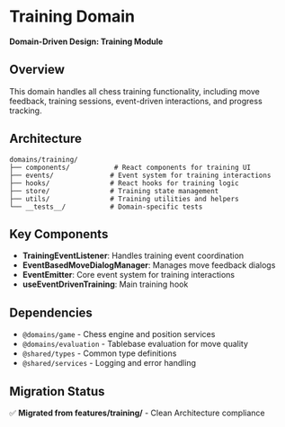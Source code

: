 # Training Domain

**Domain-Driven Design: Training Module**

## Overview

This domain handles all chess training functionality, including move feedback, training sessions, event-driven interactions, and progress tracking.

## Architecture

```
domains/training/
├── components/           # React components for training UI
├── events/              # Event system for training interactions
├── hooks/               # React hooks for training logic
├── store/               # Training state management
├── utils/               # Training utilities and helpers
└── __tests__/           # Domain-specific tests
```

## Key Components

- **TrainingEventListener**: Handles training event coordination
- **EventBasedMoveDialogManager**: Manages move feedback dialogs
- **EventEmitter**: Core event system for training interactions
- **useEventDrivenTraining**: Main training hook

## Dependencies

- `@domains/game` - Chess engine and position services
- `@domains/evaluation` - Tablebase evaluation for move quality
- `@shared/types` - Common type definitions
- `@shared/services` - Logging and error handling

## Migration Status

✅ **Migrated from features/training/** - Clean Architecture compliance